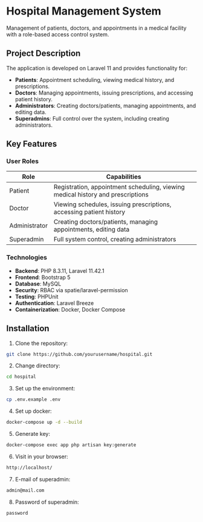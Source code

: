 # Hospital Management System

Management of patients, doctors, and appointments in a medical facility with a role-based access control system.

## Project Description

The application is developed on Laravel 11 and provides functionality for:
- **Patients**: Appointment scheduling, viewing medical history, and prescriptions.
- **Doctors**: Managing appointments, issuing prescriptions, and accessing patient history.
- **Administrators**: Creating doctors/patients, managing appointments, and editing data.
- **Superadmins**: Full control over the system, including creating administrators.

## Key Features

### User Roles
| Role          | Capabilities                                                                 |
|---------------|-----------------------------------------------------------------------------|
| Patient       | Registration, appointment scheduling, viewing medical history and prescriptions |
| Doctor        | Viewing schedules, issuing prescriptions, accessing patient history         |
| Administrator | Creating doctors/patients, managing appointments, editing data              |
| Superadmin    | Full system control, creating administrators                                |

### Technologies
- **Backend**: PHP 8.3.11, Laravel 11.42.1  
- **Frontend**: Bootstrap 5  
- **Database**: MySQL  
- **Security**: RBAC via spatie/laravel-permission  
- **Testing**: PHPUnit  
- **Authentication**: Laravel Breeze  
- **Containerization**: Docker, Docker Compose  

## Installation
1. Clone the repository:  
```bash
git clone https://github.com/yourusername/hospital.git    
```

2. Change directory: 
```bash
cd hospital  
```

3. Set up the environment: 
```bash
cp .env.example .env  
```
4. Set up docker:  
```bash
docker-compose up -d --build  
```
5. Generate key:  
```bash
docker-compose exec app php artisan key:generate  
```  
6. Visit in your browser:  
```bash
http://localhost/  
```  
7. E-mail of superadmin:
```bash
admin@mail.com  
```
8. Password of superadmin:  
```bash
password  
```
